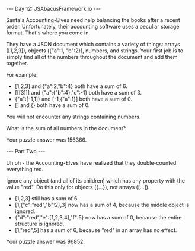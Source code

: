 --- Day 12: JSAbacusFramework.io ---

Santa's Accounting-Elves need help balancing the books after a recent order. Unfortunately, their accounting software uses a peculiar storage format. That's where you come in.

They have a JSON document which contains a variety of things: arrays ([1,2,3]), objects ({"a":1, "b":2}), numbers, and strings. Your first job is to simply find all of the numbers throughout the document and add them together.

For example:

 * [1,2,3] and {"a":2,"b":4} both have a sum of 6.
 * [[[3]]] and {"a":{"b":4},"c":-1} both have a sum of 3.
 * {"a":[-1,1]} and [-1,{"a":1}] both have a sum of 0.
 * [] and {} both have a sum of 0.

You will not encounter any strings containing numbers.

What is the sum of all numbers in the document?

Your puzzle answer was 156366.

--- Part Two ---

Uh oh - the Accounting-Elves have realized that they double-counted everything red.

Ignore any object (and all of its children) which has any property with the value "red". Do this only for objects ({...}), not arrays ([...]).

 * [1,2,3] still has a sum of 6.
 * [1,{"c":"red","b":2},3] now has a sum of 4, because the middle object is ignored.
 * {"d":"red","e":[1,2,3,4],"f":5} now has a sum of 0, because the entire structure is ignored.
 * [1,"red",5] has a sum of 6, because "red" in an array has no effect.

Your puzzle answer was 96852.
